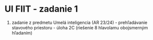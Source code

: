 # UI FIIT - zadanie 1
1. zadanie z predmetu Umelá inteligencia (AR 23/24) - prehľadávanie stavového priestoru - úloha 2C (riešenie 8 hlavolamu obojsmerným hľadaním)
